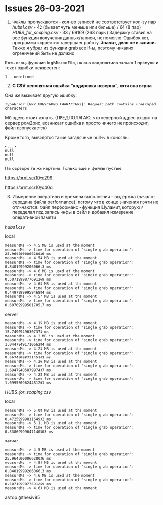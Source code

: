 # Issues 26-03-2021

1. Файлы пропускаются - кол-во записей не соответствует кол-ву пар
*hubs1.csv* - 42 (бывает чуть меньше или больше) / 64 (8 пар)
*HUBS_for_scaping.csv* - 33 / 69169 (263 пары)
Задержку ставил на все функции получения данных/записи, не помогло. Ошибок нет, программа корректно завершает работу. **Значит, дело не в записи.**
Также я убрал из функции grab все if-ы, поэтому никаких ограничений быть не должно

Есть спец. функция logMissedFile, но она задетектила только 1 пропуск и текст ошибки неизвестен:

`1 - undefined`

2. **С CSV непонятная ошибка "кодировка неверна", хотя она верна**

Она же вызывает другую ошибку: 

`TypeError [ERR_UNESCAPED_CHARACTERS]: Request path contains unescaped characters`

Мб здесь стоит копать. (ПРЕДПОЛАГАЮ, что неверный адрес уходит на сервер ром2рио, возникает ошибка и просто ничего не происходит, файл пропускается)

Кроме того, выводятся такие загадочные null-ы в консоль:

```
<...>
null
null
null
```

На сервере та же картина. Только еще и файлы пустые!

https://prnt.sc/10yc299

https://prnt.sc/10yc40q

3. Измерение оперативы и времени выполнения - выдержка (начало-середина файла performance), потому что в конце значения почти не отличаются. Файл перформанс - функция Шуламит, которую я переделал под запись инфы в файл и добавил измерение оперативной памяти

*hubs1.csv*

local

```
measureMs -> 4.5 MB is used at the moment
measureMs -> time for operation of "single grab operation": 25.964300006628036 ms
measureMs -> 4.54 MB is used at the moment
measureMs -> time for operation of "single grab operation": 0.8401999920606613 ms
measureMs -> 4.6 MB is used at the moment
measureMs -> time for operation of "single grab operation": 0.5071999877691269 ms
measureMs -> 4.63 MB is used at the moment
measureMs -> time for operation of "single grab operation": 0.4497999995946884 ms
measureMs -> 4.57 MB is used at the moment
measureMs -> time for operation of "single grab operation": 0.6070999950170517 ms
```

server
```
measureMs -> 4.15 MB is used at the moment
measureMs -> time for operation of "single grab operation": 15.74909496307373 ms
measureMs -> 4.2 MB is used at the moment
measureMs -> time for operation of "single grab operation": 1.0447949171066284 ms
measureMs -> 4.23 MB is used at the moment
measureMs -> time for operation of "single grab operation": 0.6674209833145142 ms
measureMs -> 4.26 MB is used at the moment
measureMs -> time for operation of "single grab operation": 1.6947940587997437 ms
measureMs -> 4.28 MB is used at the moment
measureMs -> time for operation of "single grab operation": 1.0995509624481201 ms
```


*HUBS_for_scaping.csv*

local

```
measureMs -> 5.08 MB is used at the moment
measureMs -> time for operation of "single grab operation": 0.4725999981164932 ms
measureMs -> 5.11 MB is used at the moment
measureMs -> time for operation of "single grab operation": 0.33869999647140503 ms
```

server

```
measureMs -> 4.5 MB is used at the moment
measureMs -> time for operation of "single grab operation": 25.964300006628036 ms
measureMs -> 4.54 MB is used at the moment
measureMs -> time for operation of "single grab operation": 0.8401999920606613 ms
measureMs -> 4.6 MB is used at the moment
measureMs -> time for operation of "single grab operation": 0.5071999877691269 ms
measureMs -> 4.63 MB is used at the moment
```


автор @thesiv95
